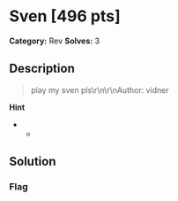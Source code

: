 # Sven [496 pts]

**Category:** Rev
**Solves:** 3

## Description
>play my sven pls\r\n\r\nAuthor: vidner

**Hint**
* -

## Solution

### Flag

